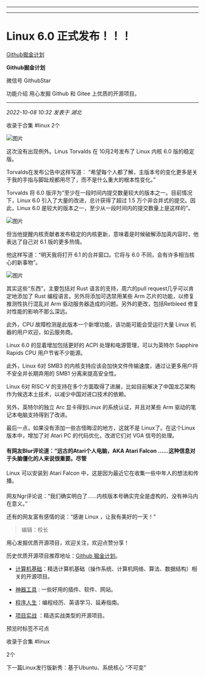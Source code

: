 ----------------------------------------
----------------------------------------
#  Linux 6.0 正式发布！！！

[ Github掘金计划 ](javascript:void\(0\);)

**Github掘金计划** ![]()

微信号 GithubStar

功能介绍 用心发掘 Github 和 Gitee 上优质的开源项目。

____

_2022-10-08 10:32_ _发表于 湖北_

收录于合集 #linux 2个

![图片](https://mmbiz.qpic.cn/mmbiz_png/X1wOHbVRDnzWhicibKH4H3JtK8NiahkYOrWfticTDERnkVUEg3D8YHs4eHZ357zR8MaW4YdzR2WyD932BoUGOyrOqw/640?wx_fmt=png&wxfrom=5&wx_lazy=1&wx_co=1)

这次没有出现例外。Linus Torvalds 在 10月2号发布了 Linux 内核 6.0 版的稳定版。

Torvalds在发布公告中这样写道： “希望每个人都了解，主版本号的变化更多是关于我的手指与脚趾规都用尽了，而不是什么重大的根本性变化。”

Torvalds 将 6.0 版评为“至少在一段时间内提交数量较大的版本之一。目前情况下，Linux 6.0 引入了大量的改进，总计获得了超过 1.5
万个非合并式的提交。因此，Linux 6.0 是较大的版本之一，至少从一段时间内的提交数量上是这样的”。

![图片](https://mmbiz.qpic.cn/mmbiz_png/BcyAypujBVaE5CK4PdLIumm5uF8JWMoUOZbGhGWGRv3NAkavpoZePymwn6yxqFUAvZsARUQJAUtwS4yaBYBWhQ/640?wx_fmt=png)

但当他提醒内核贡献者发布稳定的内核更新，意味着是时候破解添加真内容时，他表达了自己对 6.1 版的更多热情。

他这样写道：“明天我将打开 6.1 的合并窗口。它将与 6.0 不同，会有许多相当核心的新事物”。

![图片](https://mmbiz.qpic.cn/mmbiz_png/X1wOHbVRDnzWhicibKH4H3JtK8NiahkYOrWd1U4cxtF8SuyWqGxZw4Xf2r0nQp0OgjfLhw3E4ILuIQ61LVp7om9IQ/640?wx_fmt=png&wxfrom=5&wx_lazy=1&wx_co=1)

其实这些“东西”，主要包括对 Rust 语言的支持，周六的pull request几乎可以肯定地添加了 Rust 编程语言。另外将添加可选禁用某些 Arm
芯片的功能，以修复推测性执行混乱对 Arm 驱动服务器造成的问题。另外的更改，包括Retbleed 修复对性能的影响不那么深远。

此外，CPU 故障检测是此版本一个新增功能，该功能可能会受运行大量 Linux 机器的用户欢迎，如云服务商。

Linux 6.0 的显着增加包括更好的 ACPI 处理和电源管理，可以为英特尔 Sapphire Rapids CPU 用户节省不少能源。

此外，Linux 6对 SMB3 的内核支持应该会加快文件传输速度，通过让更多用户将不安全并长期弃用的 SMB1 分离来提高安全性。

Linux 6对 RISC-V 的支持在多个方面取得了进展，比如目前解决了中国龙芯架构作为候选本土技术，以减少中国对进口技术的依赖。

另外，英特尔的独立 Arc 显卡得到Linux 的系统认证，并且对某些 Arm 驱动的笔记本电脑支持得到了改进。

最后一点，如果没有添加一些古怪晦涩的地方，这就不是 Linux了。在这个Linux 版本中，增加了对 Atari PC 的代码优化，改进它们对 VGA
信号的处理。

#### 有网友Blur评论道：“远古的Atari个人电脑，AKA Atari Falcon ......这种信息对于头脑僵化的人来说很重要。尽管
Linux 可以安装到 Atari Falcon 中，这是因为最近它在收集一些中年人的想法和传播。

####  

网友Ngr评论说：“我们确实明白了……内核版本号确实完全是虚构的，没有神马内在意义。”

还有的网友富有感情的说：“感谢 Linux ，让我有美好的一天！”  

> 编辑：校长

用心发掘优质开源项目，欢迎关注，欢迎点赞分享！

历史优质开源项目推荐地址：[Github
掘金计划](https://mp.weixin.qq.com/mp/appmsgalbum?__biz=MzIwNDgzMzI3Mg==&action=getalbum&album_id=1571213952619954180#wechat_redirect)。

  * [计算机基础](https://mp.weixin.qq.com/mp/appmsgalbum?action=getalbum&album_id=1635325633234780161&__biz=MzIwNDgzMzI3Mg==#wechat_redirect)：精选计算机基础（操作系统、计算机网络、算法、数据结构）相关的开源项目。

  * [神器工具](https://mp.weixin.qq.com/mp/appmsgalbum?__biz=MzIwNDgzMzI3Mg==&action=getalbum&album_id=1692140336665378820#wechat_redirect) : 一些好用的插件、软件、网站。

  * [程序人生](https://mp.weixin.qq.com/mp/appmsgalbum?__biz=MzIwNDgzMzI3Mg==&action=getalbum&album_id=2084343476975878144#wechat_redirect)：编程经历、英语学习、延寿指南。

  * [项目实战](https://mp.weixin.qq.com/mp/appmsgalbum?action=getalbum&album_id=1632590550748938241&__biz=MzIwNDgzMzI3Mg==#wechat_redirect) ：精选实战类型的开源项目。

预览时标签不可点

收录于合集 #linux

2个

下一篇Linux发行版新秀：基于Ubuntu、系统核心 “不可变”

